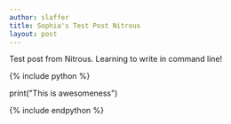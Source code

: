 ```yaml
---
author: slaffer
title: Sophia's Test Post Nitrous
layout: post
---
```


Test post from Nitrous. Learning to write in command line!

{% include python %}

print("This is awesomeness")

{% include endpython %}